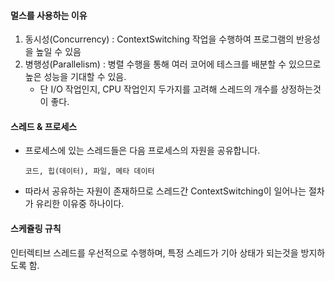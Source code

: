 #### 멀스를 사용하는 이유
1. 동시성(Concurrency) : ContextSwitching 작업을 수행하여 프로그램의 반응성을 높일 수 있음
2. 병행성(Parallelism) : 병렬 수행을 통해 여러 코어에 테스크를 배분할 수 있으므로 높은 성능을 기대할 수 있음.
   * 단 I/O 작업인지, CPU 작업인지 두가지를 고려해 스레드의 개수를 상정하는것이 좋다.

#### 스레드 & 프로세스
* 프로세스에 있는 스레드들은 다음 프로세스의 자원을 공유합니다.
    ```
    코드, 힙(데이터), 파일, 메타 데이터
    ```
* 따라서 공유하는 자원이 존재하므로 스레드간 ContextSwitching이 일어나는 절차가 유리한 이유중 하나이다.

#### 스케쥴링 규칙
인터렉티브 스레드를 우선적으로 수행하며,
특정 스레드가 기아 상태가 되는것을 방지하도록 함.

